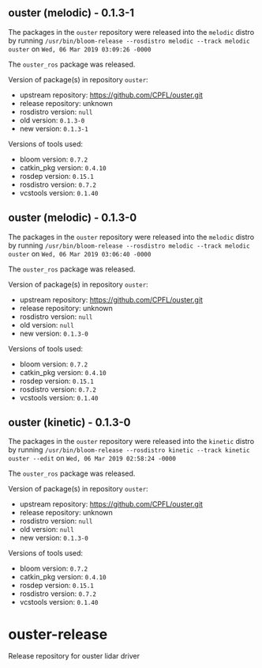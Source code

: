 ## ouster (melodic) - 0.1.3-1

The packages in the `ouster` repository were released into the `melodic` distro by running `/usr/bin/bloom-release --rosdistro melodic --track melodic ouster` on `Wed, 06 Mar 2019 03:09:26 -0000`

The `ouster_ros` package was released.

Version of package(s) in repository `ouster`:

- upstream repository: https://github.com/CPFL/ouster.git
- release repository: unknown
- rosdistro version: `null`
- old version: `0.1.3-0`
- new version: `0.1.3-1`

Versions of tools used:

- bloom version: `0.7.2`
- catkin_pkg version: `0.4.10`
- rosdep version: `0.15.1`
- rosdistro version: `0.7.2`
- vcstools version: `0.1.40`


## ouster (melodic) - 0.1.3-0

The packages in the `ouster` repository were released into the `melodic` distro by running `/usr/bin/bloom-release --rosdistro melodic --track melodic ouster` on `Wed, 06 Mar 2019 03:06:40 -0000`

The `ouster_ros` package was released.

Version of package(s) in repository `ouster`:

- upstream repository: https://github.com/CPFL/ouster.git
- release repository: unknown
- rosdistro version: `null`
- old version: `null`
- new version: `0.1.3-0`

Versions of tools used:

- bloom version: `0.7.2`
- catkin_pkg version: `0.4.10`
- rosdep version: `0.15.1`
- rosdistro version: `0.7.2`
- vcstools version: `0.1.40`


## ouster (kinetic) - 0.1.3-0

The packages in the `ouster` repository were released into the `kinetic` distro by running `/usr/bin/bloom-release --rosdistro kinetic --track kinetic ouster --edit` on `Wed, 06 Mar 2019 02:58:24 -0000`

The `ouster_ros` package was released.

Version of package(s) in repository `ouster`:

- upstream repository: https://github.com/CPFL/ouster.git
- release repository: unknown
- rosdistro version: `null`
- old version: `null`
- new version: `0.1.3-0`

Versions of tools used:

- bloom version: `0.7.2`
- catkin_pkg version: `0.4.10`
- rosdep version: `0.15.1`
- rosdistro version: `0.7.2`
- vcstools version: `0.1.40`


# ouster-release
Release repository for ouster lidar driver
